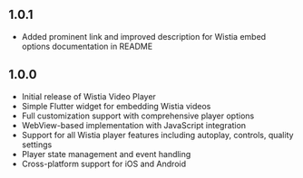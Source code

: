 ## 1.0.1

* Added prominent link and improved description for Wistia embed options documentation in README

## 1.0.0

* Initial release of Wistia Video Player
* Simple Flutter widget for embedding Wistia videos
* Full customization support with comprehensive player options
* WebView-based implementation with JavaScript integration
* Support for all Wistia player features including autoplay, controls, quality settings
* Player state management and event handling
* Cross-platform support for iOS and Android
